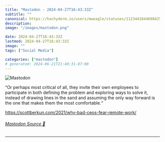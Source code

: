 ```yaml
---
title: "Mastodon - 2024-04-27T16:43:33Z"
subtitle: ""
canonical: https://hachyderm.io/users/mweagle/statuses/112344184469842530
description:
image: "/images/mastodon.png"

date: 2024-04-27T16:43:33Z
lastmod: 2024-04-27T16:43:33Z
image: ""
tags: ["Social Media"]

categories: ["mastodon"]
# generated: 2024-06-21T21:40:31-07:00
---
```

![Mastodon](/images/mastodon.png)

<p>“Or perhaps most critical of all, they invite their own employees to participate in both defining the problem and exploring ways to solve it, instead of drawing lines in the sand and assuming the only way forward is the one that makes them the most comfortable.“</p><p><a href="https://scottberkun.com/2021/why-bad-ceos-fear-remote-work/" target="_blank" rel="nofollow noopener noreferrer" translate="no"><span class="invisible">https://</span><span class="ellipsis">scottberkun.com/2021/why-bad-c</span><span class="invisible">eos-fear-remote-work/</span></a></p>


###### [Mastodon Source 🐘](https://hachyderm.io/@mweagle/112344184469842530)

___
